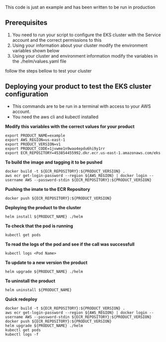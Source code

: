 This code is just an example and has been written to be run in production

## Prerequisites
1. You need to run your script to configure the EKS cluster with the Service 
account and the correct permissions to this
2. Using your information about your cluster modify the environment variables shown below
3. Using your cluster and environment information modify the variables in the ./helm/values.yaml file

follow the steps bellow to test your cluster

## Deploying your product to test the EKS cluster configuration

* This commands are to be run in a terminal with access to your AWS account.
* You need the aws cli and kubectl installed 

**Modify this variables with the correct values for your product** 

```
export PRODUCT_NAME=example
export AWS_REGION=us-east-1
export PRODUCT_VERSION=v1
export PRODUCT_CODE=1jvwme1n9wao4epdu6hi9y1rr
export ECR_REPOSITORY=453854455992.dkr.ecr.us-east-1.amazonaws.com/eks
```

**To build the image and tagging it to be pushed**

```
docker build -t ${ECR_REPOSITORY}:${PRODUCT_VERSION} .
aws ecr get-login-password --region ${AWS_REGION} | docker login --username AWS --password-stdin ${ECR_REPOSITORY}:${PRODUCT_VERSION}
```

**Pushing the imate to the ECR Repository**

```
docker push ${ECR_REPOSITORY}:${PRODUCT_VERSION}
```

**Deploying the product to the cluster**

```
helm install ${PRODUCT_NAME} ./helm
```

**To check that the pod is running**
```
kubectl get pods
```


**To read the logs of the pod and see if the call was successfull**
```
kubectl logs <Pod Name>
```

**To update to a new version the product**

```
helm upgrade ${PRODUCT_NAME} ./helm
```

**To uninstall the product**

```
helm uninstall ${PRODUCT_NAME}
```
    

**Quick redeploy**
```
docker build -t ${ECR_REPOSITORY}:${PRODUCT_VERSION} .
aws ecr get-login-password --region ${AWS_REGION} | docker login --username AWS --password-stdin ${ECR_REPOSITORY}:${PRODUCT_VERSION}
docker push ${ECR_REPOSITORY}:${PRODUCT_VERSION}
helm upgrade ${PRODUCT_NAME} ./helm
kubectl get pods
kubectl logs -f  
```




